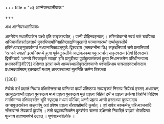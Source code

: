 +++
title = "०३ आग्नेयस्थालीपाकः"

+++

अथ आग्नेयस्थालीपाकः

आग्नेयेन स्थालीपाकेन यक्ष्ये इति सङ्कल्पयेत् । पत्नी व्रीहिनवहन्यात् । तस्मिन्नेवाग्नौ स्वयं चरुं श्रपयित्वा अभिघार्योत्तरतोऽवतार्य पुनरभिघार्याग्निप्रतिष्ठाद्यग्निमुखान्ते पत्न्यान्वारब्धो दर्व्यामुपस्तीर्य हविर्मध्यादङ्गुष्ठपर्वमात्रं मध्यानामिकाऽङ्गुष्ठैः द्विरवदाय (जमदग्नीनां त्रिः) सकृदभिघार्य चरौ प्रत्यभिघार्य ‘अग्नये स्वाहा' इत्यग्निमध्ये हुत्वा पूर्ववदुपस्तीर्य आर्द्रामलकमात्रमुत्तरार्धात् सकृदवदाय (तेषां द्विरवदाय) द्विरभिघार्य 'अग्नये स्विष्टकृते स्वाहा' इति प्रागुदीच्यां पूर्वाहुत्यसंसक्तं हुत्वा निधानक्रमेण परिधीनभ्यज्य प्रधानदवीं[[र्वीं??]] दक्षिणत इतरां मध्ये आज्यस्थालीमुत्तरतश्चाग्नेः पश्चान्निधाय पात्रसादनदर्भानादाय प्रधानदर्व्यामग्रम् इतरदर्व्यां मध्यम् आज्यस्थाल्यां मूलमिति क्रमेण त्रिरक्त्वा 

[[30]]

तेष्वेकं दर्भं प्रज्ञातं निधाय दक्षिणोत्तराभ्यां पाणिभ्यां दर्व्यां प्रतिष्ठाप्य सव्यङ्करं निरस्य तिर्यञ्चं हस्तम् अधारयन् अग्रमुदत्याग्नौ प्रहृत्य पुनरुदत्य मध्यं प्रहृत्य पुनरुदत्य मूलं प्रहृत्य निहितं दर्भं च प्रहृत्य तर्जन्या त्रिरग्निं निर्दिश्य तमभिमन्त्र्य दक्षिणहस्तेन भूमिं स्पृष्ट्वा मध्यमं परिधिम् अग्नौ प्रहृत्य अन्यौ हस्ताभ्यां युगपदादाय अग्नावुत्तरार्धस्य अङ्गारेषु अग्रं प्रवेश्य प्रहृत्य सँस्रावहोमादि कुर्यात् । एवं सर्वत्र चरुकर्मसु परिध्यञ्चनादि सँस्रावान्तं लेपकार्यं कुर्यात् । ततो बह्वाज्यसिक्तेन हुतशेषेण चरुणा दक्षिणतो निषादितं ब्राह्मणं भोजयित्वा पूज्याय ब्राह्मणायर्षभं दद्यात् । पूर्णपात्रमपीत्येके ।
